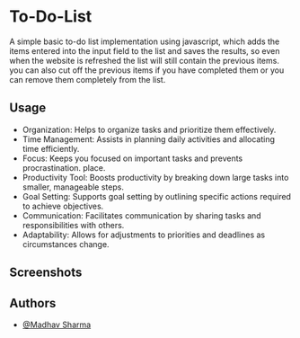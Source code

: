 # To-Do-List

A simple basic to-do list implementation using javascript, which adds the items entered into the input field to the list and saves the results, so even when the website is refreshed the list will still contain the previous items. you can also cut off the previous items if you have completed them or you can remove them completely from the list.

## Usage

- Organization: Helps to organize tasks and prioritize them effectively.
- Time Management: Assists in planning daily activities and allocating time efficiently.
- Focus: Keeps you focused on important tasks and prevents procrastination. place.
- Productivity Tool: Boosts productivity by breaking down large tasks into smaller, manageable steps.
- Goal Setting: Supports goal setting by outlining specific actions required to achieve objectives.
- Communication: Facilitates communication by sharing tasks and responsibilities with others.
- Adaptability: Allows for adjustments to priorities and deadlines as circumstances change.

## Screenshots

## Authors

- [@Madhav Sharma](https://github.com/fruityflucc)
